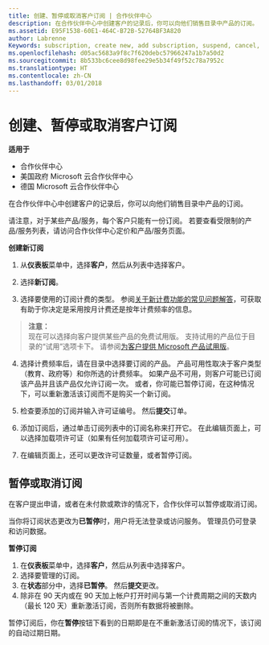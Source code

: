 ```yaml
---
title: 创建、暂停或取消客户订阅 | 合作伙伴中心
description: 在合作伙伴中心中创建客户的记录后，你可以向他们销售目录中产品的订阅。
ms.assetid: E95F1538-60E1-464C-B72B-52764BF3A820
author: Labrenne
Keywords: subscription, create new, add subscription, suspend, cancel,
ms.openlocfilehash: d05ac5683a9f8c7f620debc57966247a1b7a50d2
ms.sourcegitcommit: 8b533bc6cee8d98fee29e5b34f49f52c78a7952c
ms.translationtype: HT
ms.contentlocale: zh-CN
ms.lasthandoff: 03/01/2018
---
```

# <a name="create-suspend-or-cancel-customer-subscriptions"></a>创建、暂停或取消客户订阅

**适用于**

-  合作伙伴中心
-  美国政府 Microsoft 云合作伙伴中心
-  德国 Microsoft 云合作伙伴中心

在合作伙伴中心中创建客户的记录后，你可以向他们销售目录中产品的订阅。

请注意，对于某些产品/服务，每个客户只能有一份订阅。 若要查看受限制的产品/服务列表，请访问合作伙伴中心定价和产品/服务页面。 


**创建新订阅**

1.  从**仪表板**菜单中，选择**客户**，然后从列表中选择客户。

2.  选择**新订阅**。

3.  选择要使用的订阅计费的类型。  参阅[关于新计费功能的常见问题解答](faq-about-new-billing-features.md)，可获取有助于你决定是采用按月计费还是按年计费频率的信息。
 
 >**注意：**<br> 现在可以选择向客户提供某些产品的免费试用版。 支持试用的产品位于目录的“试用”选项卡下。 请参阅[为客户提供 Microsoft 产品试用版](offer-your-customers-trials-of-microsoft-products.md)。

 
4. 选择计费频率后，请在目录中选择要订阅的产品。 产品可用性取决于客户类型（教育、政府等）和你所选的计费频率。 如果产品不可用，则客户可能已订阅该产品并且该产品仅允许订阅一次。 或者，你可能已暂停订阅，在这种情况下，可以重新激活该订阅而不是购买一个新订阅。

5. 检查要添加的订阅并输入许可证编号。 然后**提交**订单。

6.  添加订阅后，通过单击订阅列表中的订阅名称来打开它。 在此编辑页面上，可以选择加载项许可证（如果有任何加载项许可证可用）。

7.  在编辑页面上，还可以更改许可证数量，或者暂停订阅。

## <a name="suspend-or-cancel-a-subscription"></a>暂停或取消订阅

在客户提出申请，或者在未付款或欺诈的情况下，合作伙伴可以暂停或取消订阅。

当你将订阅状态更改为**已暂停**时，用户将无法登录或访问服务。 管理员仍可登录和访问数据。

**暂停订阅**

1.  在**仪表板**菜单中，选择**客户**，然后从列表中选择客户。
2.  选择要管理的订阅。
3.  在**状态**部分中，选择**已暂停**。 然后**提交**更改。
4.  除非在 90 天内或在 90 天加上帐户打开时间与第一个计费周期之间的天数内（最长 120 天）重新激活订阅，否则所有数据将被删除。

暂停订阅后，你在**暂停**按钮下看到的日期即是在不重新激活订阅的情况下，该订阅的自动过期日期。 




 



